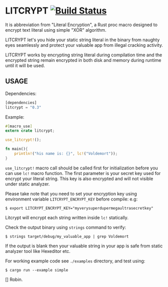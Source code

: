 LITCRYPT [![Build Status](https://travis-ci.org/anvie/litcrypt.rs.svg?branch=master)](https://travis-ci.org/anvie/litcrypt.rs)
===========

It is abbreviation from "Literal Encryption", a Rust proc macro designed to encrypt
text literal using simple "XOR" algorithm.

LITCRYPT let's you hide your static string literal in the binary from naughty eyes seamlessly
and protect your valuable app from illegal cracking activity.

LITCRYPT works by encrypting string literal during compilation time and the encrypted
string remain encrypted in both disk and memory during runtime until it will be used.

USAGE
-----

Dependencies:

```rust
[dependencies]
litcrypt = "0.3"
```

Example:

```rust
#[macro_use]
extern crate litcrypt;

use_litcrypt!();

fn main(){
    println!("his name is: {}", lc!("Voldemort"));
}
```

`use_litcrypt!` macro call should be called first for initialization before you can
use `lc!` macro function. The first parameter is your secret key used for encrypt your
literal string. This key is also encrypted and will not visible under static analyzer.

Please take note that you need to set your encryption key using environment variable 
`LITCRYPT_ENCRYPT_KEY` before compile:
e.g:

    $ export LITCRYPT_ENCRYPT_KEY="myverysuperdupermegaultrasecretkey"

Litcrypt will encrypt each string written inside `lc!` statically.

Check the output binary using `strings` command to verify:

    $ strings target/debug/my_valuable_app | grep Voldemort

If the output is blank then your valuable string in your app is safe from static analyzer tool
like Hexeditor etc.

For working example code see `./examples` directory, and test using:

    $ cargo run --example simple

[] Robin.
